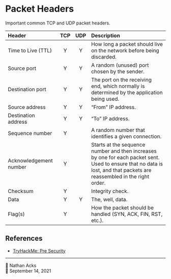 # Packet Headers

Important common TCP and UDP packet headers.

| Header                 | TCP | UDP | Description                                                                                                                                                             |
|:---------------------- |:---:|:---:|:----------------------------------------------------------------------------------------------------------------------------------------------------------------------- |
| Time to Live (TTL)     |  Y  |  Y  | How long a packet should live on the network before being discarded.                                                                                                    |
| Source port            |  Y  |  Y  | A random (unused) port chosen by the sender.                                                                                                                            |
| Destination port       |  Y  |  Y  | The port on the receiving end, which normally is determined by the application being used.                                                                              |
| Source address         |  Y  |  Y  | “From” IP address.                                                                                                                                                      |
| Destination address    |  Y  |  Y  | “To” IP address.                                                                                                                                                        |
| Sequence number        |  Y  |     | A random number that identifies a given connection.                                                                                                                     |
| Acknowledgement number |  Y  |     | Starts at the sequence number and then increases by one for each packet sent. Used to ensure that no data is lost, and that packets are reassembled in the right order. |
| Checksum               |  Y  |     | Integrity check.                                                                                                                                                        |
| Data                   |  Y  |  Y  | The, well, data.                                                                                                                                                        |
| Flag(s)                |  Y  |     | How the packet should be handled (SYN, ACK, FIN, RST, etc.).                                                                                                            |

## References

* [TryHackMe: Pre Security](tryhackme-pre-security.md)

- - - -

<span aria-hidden="true">👤</span> Nathan Acks  
<span aria-hidden="true">📅</span> September 14, 2021
